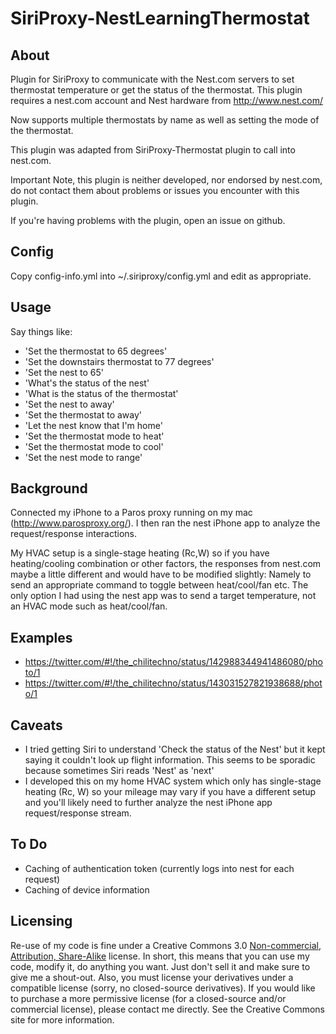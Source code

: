 SiriProxy-NestLearningThermostat
================================
About
-----
Plugin for SiriProxy to communicate with the Nest.com servers to set thermostat temperature or get the status of the thermostat.
This plugin requires a nest.com account and Nest hardware from http://www.nest.com/

Now supports multiple thermostats by name as well as setting the mode of the thermostat.

This plugin was adapted from SiriProxy-Thermostat plugin to call into nest.com.

Important Note, this plugin is neither developed, nor endorsed by nest.com, do not contact them about problems or issues you encounter with this plugin. 

If you're having problems with the plugin, open an issue on github.

Config
------
Copy config-info.yml into ~/.siriproxy/config.yml and edit as appropriate. 

Usage
-----
Say things like:

* 'Set the thermostat to 65 degrees'
* 'Set the downstairs thermostat to 77 degrees'
* 'Set the nest to 65'
* 'What's the status of the nest'
* 'What is the status of the thermostat'
* 'Set the nest to away'
* 'Set the thermostat to away'
* 'Let the nest know that I'm home'
* 'Set the thermostat mode to heat'
* 'Set the thermostat mode to cool'
* 'Set the nest mode to range'

Background
----------
Connected my iPhone to a Paros proxy running on my mac (http://www.parosproxy.org/).
I then ran the nest iPhone app to analyze the request/response interactions. 

My HVAC setup is a single-stage heating (Rc,W) so if you have heating/cooling combination or other factors, the responses from nest.com maybe a little different and would have to be modified slightly: Namely to send an appropriate command to toggle between heat/cool/fan etc.
The only option I had using the nest app was to send a target temperature, not an HVAC mode such as heat/cool/fan.


Examples
-------

* https://twitter.com/#!/the_chilitechno/status/142988344941486080/photo/1
* https://twitter.com/#!/the_chilitechno/status/143031527821938688/photo/1

Caveats
-------
* I tried getting Siri to understand 'Check the status of the Nest' but it kept saying it couldn't look up flight information. This seems to be sporadic because sometimes Siri reads 'Nest' as 'next'
* I developed this on my home HVAC system which only has single-stage heating (Rc, W) so your mileage may vary if you have a different setup and you'll likely need to further analyze the nest iPhone app request/response stream.

To Do
-----
* Caching of authentication token (currently logs into nest for each request)
* Caching of device information 

Licensing
---------

Re-use of my code is fine under a Creative Commons 3.0 [Non-commercial, Attribution, Share-Alike](http://creativecommons.org/licenses/by-nc-sa/3.0/) license. In short, this means that you can use my code, modify it, do anything you want. Just don't sell it and make sure to give me a shout-out. Also, you must license your derivatives under a compatible license (sorry, no closed-source derivatives). If you would like to purchase a more permissive license (for a closed-source and/or commercial license), please contact me directly. See the Creative Commons site for more information.

